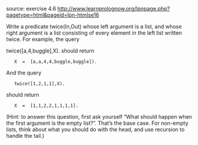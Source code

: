 source: exercise 4.6 http://www.learnprolognow.org/lpnpage.php?pagetype=html&pageid=lpn-htmlse16

Write a predicate twice(In,Out) whose left argument is a list, and whose right argument is a list consisting of every element in the left list written twice. For example, the query

   twice([a,4,buggle],X).
should return
```
   X  =  [a,a,4,4,buggle,buggle]).
```
And the query
```
   twice([1,2,1,1],X).
```
should return
```
   X  =  [1,1,2,2,1,1,1,1].
```
(Hint: to answer this question, first ask yourself “What should happen when the first argument is the empty list?”. That’s the base case. For non-empty lists, think about what you should do with the head, and use recursion to handle the tail.)
